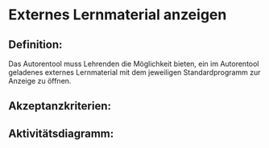 # Externes Lernmaterial anzeigen

## Definition:

Das Autorentool muss Lehrenden die Möglichkeit bieten, ein im Autorentool geladenes externes Lernmaterial mit dem
jeweiligen Standardprogramm zur Anzeige zu öffnen.

## Akzeptanzkriterien:

## Aktivitätsdiagramm:


